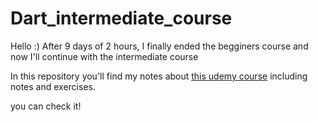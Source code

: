 
# Dart_intermediate_course

Hello :)
After 9 days of 2 hours, I finally ended the begginers course and now I'll continue with the intermediate course

In this repository you'll find my notes about [this udemy course](https://www.udemy.com/share/102b9M3@IotHWPKwYoYa65VWqYRMEjt21Kf0JfUkkEzqwxuxXC4en5k2Xb6Sky1_b0-dL8k9/) including notes and exercises.

you can check it!
 